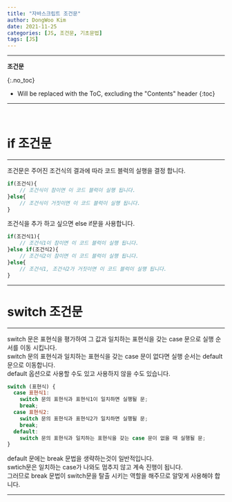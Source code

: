 ```yaml
---
title: "자바스크립트 조건문"
author: DongWoo Kim
date: 2021-11-25
categories: [JS, 조건문, 기초문법]
tags: [JS]
---
```


---
**조건문**

{:.no_toc}

* Will be replaced with the ToC, excluding the "Contents" header
{:toc}
---

<br/>

# **if 조건문**
---

조건문은 주어진 조건식의 결과에 따라 코드 블럭의 실행을 결정 합니다.<br>

```js
if(조건식){
    // 조건식이 참이면 이 코드 블럭이 실행 됩니다.
}else{
    // 조건식이 거짓이면 이 코드 블럭이 실행 됩니다.
}
```
조건식을 추가 하고 싶으면 else if문을 사용합니다.

```js
if(조건식1){
    // 조건식1이 참이면 이 코드 블럭이 실행 됩니다.
}else if(조건식2){
    // 조건식2이 참이면 이 코드 블럭이 실행 됩니다.
}else{
    // 조건식1, 조건식2가 거짓이면 이 코드 블럭이 실행 됩니다.
}
```


---


# **switch 조건문**
---

switch 문은 표현식을 평가하여 그 값과 일치하는 표현식을 갖는 case 문으로 
실행 순서를 이동 시킵니다.<br>
switch 문의 표현식과 일치하는 표현식을 갖는 case 문이 없다면 실행 순서는 default 문으로 이동합니다.<br>
default 옵션으로 사용할 수도 있고 사용하지 않을 수도 있습니다.

```js
switch (표현식) {
  case 표현식1:
    switch 문의 표현식과 표현식1이 일치하면 실행될 문;
    break;
  case 표현식2:
    switch 문의 표현식과 표현식2가 일치하면 실행될 문;
    break;
  default:
    switch 문의 표현식과 일치하는 표현식을 갖는 case 문이 없을 때 실행될 문;
}
```
default 문에는 break 문법을 생략하는것이 일반적입니다.<br>
swtich문은 일치하는 case가 나와도 멈추지 않고 계속 진행이 됩니다.<br>
그러므로 break 문법이 switch문을 탈출 시키는 역할을 해주므로
알맞게 사용해야 합니다.




---